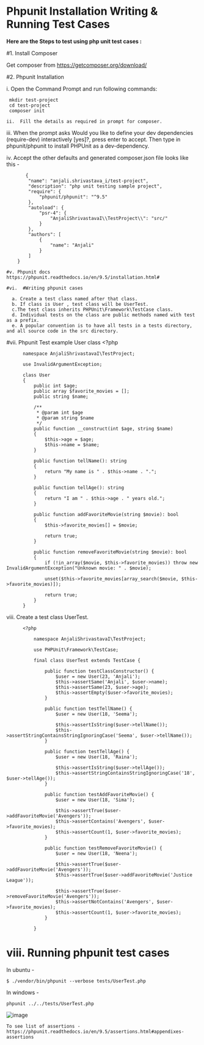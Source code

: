 # Phpunit Installation Writing & Running Test Cases      

 <b>Here are the Steps to test using php unit test cases :</b>

 #1. Install Composer 

  Get composer from   https://getcomposer.org/download/  
  
 #2. Phpunit Installation 

  i. Open the Command Prompt and run following commands:

     mkdir test-project
     cd test-project
     composer init
     
    ii.  Fill the details as required in prompt for composer.
   
   iii. When the prompt asks Would you like to define your dev dependencies (require-dev) interactively [yes]?, press enter to accept. Then type in phpunit/phpunit to install PHPUnit as a dev-dependency. 
   
   iv. Accept the other defaults  and generated composer.json file looks like this -
   
           {
            "name": "anjali.shrivastava_i/test-project",
            "description": "php unit testing sample project",
            "require": {
                "phpunit/phpunit": "^9.5"
            },
            "autoload": {
                "psr-4": {
                    "AnjaliShrivastavaI\\TestProject\\": "src/"
                }
            },
            "authors": [
                {
                    "name": "Anjali"
                }
            ]
        }
        
    #v. Phpunit docs https://phpunit.readthedocs.io/en/9.5/installation.html#
   
    #vi.  #Writing phpunit cases 
   
      a. Create a test class named after that class.
      b. If class is User , test class will be UserTest.
      c.The test class inherits PHPUnit\Framework\TestCase class.
      d. Individual tests on the class are public methods named with test as a prefix. 
      e. A popular convention is to have all tests in a tests directory, and all source code in the src directory.

   #vii. Phpunit Test example User class
       <?php

          namespace AnjaliShrivastavaI\TestProject;

          use InvalidArgumentException;

          class User 
          {
              public int $age;
              public array $favorite_movies = [];
              public string $name;

              /**
               * @param int $age
               * @param string $name
               */
              public function __construct(int $age, string $name)
              {
                  $this->age = $age;
                  $this->name = $name;
              }

              public function tellName(): string
              {
                  return "My name is " . $this->name . ".";
              }

              public function tellAge(): string
              {
                  return "I am " . $this->age . " years old.";
              }

              public function addFavoriteMovie(string $movie): bool
              {
                  $this->favorite_movies[] = $movie;

                  return true;
              }

              public function removeFavoriteMovie(string $movie): bool
              {
                  if (!in_array($movie, $this->favorite_movies)) throw new InvalidArgumentException("Unknown movie: " . $movie);

                  unset($this->favorite_movies[array_search($movie, $this->favorite_movies)]);

                  return true;
              }
          }
          
  viii. Create a test class UserTest.
  
          <?php

              namespace AnjaliShrivastavaI\TestProject;

              use PHPUnit\Framework\TestCase;

              final class UserTest extends TestCase {

                  public function testClassConstructor() {
                      $user = new User(23, 'Anjali');
                      $this->assertSame('Anjali', $user->name);
                      $this->assertSame(23, $user->age);
                      $this->assertEmpty($user->favorite_movies);
                  }

                  public function testTellName() {
                      $user = new User(18, 'Seema');

                      $this->assertIsString($user->tellName());
                      $this->assertStringContainsStringIgnoringCase('Seema', $user->tellName());
                  }

                  public function testTellAge() {
                      $user = new User(18, 'Raina');

                      $this->assertIsString($user->tellAge());
                      $this->assertStringContainsStringIgnoringCase('18', $user->tellAge());
                  }

                  public function testAddFavoriteMovie() {
                      $user = new User(18, 'Sima');

                      $this->assertTrue($user->addFavoriteMovie('Avengers'));
                      $this->assertContains('Avengers', $user->favorite_movies);
                      $this->assertCount(1, $user->favorite_movies);
                  }

                  public function testRemoveFavoriteMovie() {
                      $user = new User(18, 'Neena');

                      $this->assertTrue($user->addFavoriteMovie('Avengers'));
                      $this->assertTrue($user->addFavoriteMovie('Justice League'));

                      $this->assertTrue($user->removeFavoriteMovie('Avengers'));
                      $this->assertNotContains('Avengers', $user->favorite_movies);
                      $this->assertCount(1, $user->favorite_movies);
                  }

              } 
  
   
  # viii. Running phpunit test cases   
  
  In ubuntu - 
  
    $ ./vendor/bin/phpunit --verbose tests/UserTest.php

  In windows - 
  
    phpunit ../../tests/UserTest.php  

   ![image](https://user-images.githubusercontent.com/98171488/209448363-1162ab96-26ea-4ba7-82c0-4934f88ef4ed.png)

  
    To see list of assertions - https://phpunit.readthedocs.io/en/9.5/assertions.html#appendixes-assertions
   
   
        



  
 



